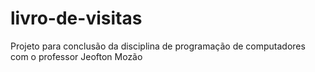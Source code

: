 # livro-de-visitas
 Projeto para conclusão da disciplina de programação de computadores com o professor Jeofton Mozão
